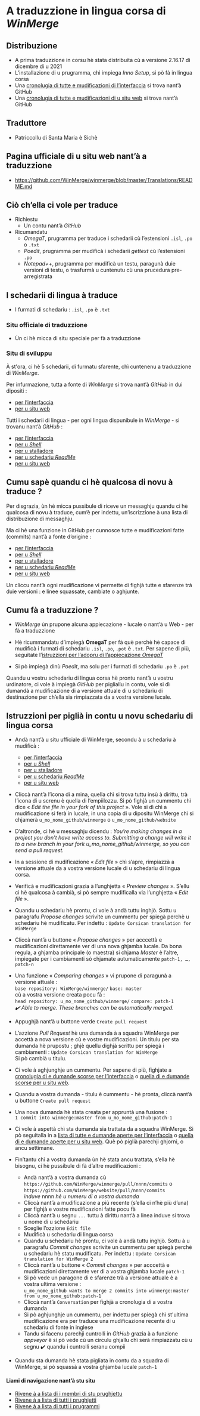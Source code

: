 # A traduzzione in lingua corsa di _WinMerge_

## Distribuzione
- A prima traduzzione in corsu hè stata distribuita cù a versione 2.16.17 di dicembre di u 2021
- L’installazione di u prugramma, chì impiega _Inno Setup_, si pò fà in lingua corsa
- Una [cronolugia di tutte e mudificazioni di l’interfaccia](https://github.com/WinMerge/winmerge/commits/master/Translations/WinMerge/Corsican.po) si trova nant’à GitHub
- Una [cronolugia di tutte e mudificazioni di u situ web](https://github.com/WinMerge/website/commits/master/po/co.po) si trova nant’à GitHub

## Traduttore
- Patriccollu di Santa Maria è Sichè

## Pagina ufficiale di u situ web nant’à a traduzzione
- https://github.com/WinMerge/winmerge/blob/master/Translations/README.md

## Ciò ch’ella ci vole per traduce
- Richiestu
  - Un contu nant’à _GitHub_
- Ricumandatu
  - _OmegaT_, prugramma per traduce i schedarii cù l’estensioni `.isl`, `.po` o `.txt`
  - _Poedit_, prugramma per mudificà i schedarii _gettext_ cù l’estensioni `.po`
  - _Notepad++_, prugramma per mudificà un testu, paragunà duie versioni di testu, o trasfurmà u cuntenutu cù una prucedura pre-arregistrata

## I schedarii di lingua à traduce

- I furmati di schedariu : `.isl`, `.po` è `.txt`

### Situ officiale di traduzzione

- Ùn ci hè micca di situ speciale per fà a traduzzione

### Situ di sviluppu

À st'ora, ci hè 5 schedarii, di furmatu sfarente, chì cuntenenu a traduzzione di _WinMerge_.  

Per infurmazione, tutta a fonte di _WinMerge_ si trova nant’à _GitHub_ in dui dipositi :  
- [per l’interfaccia](https://github.com/WinMerge/winmerge/)
- [per u situ web](https://github.com/WinMerge/website/)

Tutti i schedarii di lingua - per ogni lingua dispunibule in _WinMerge_ - si trovanu nant’à _GitHub_ :  
- [per l’interfaccia](https://github.com/WinMerge/winmerge/tree/master/Translations/WinMerge)
- [per u _Shell_](https://github.com/WinMerge/winmerge/tree/master/Translations/ShellExtension)
- [per u stalladore](https://github.com/WinMerge/winmerge/tree/master/Translations/InnoSetup)
- [per u schedariu _ReadMe_](https://github.com/WinMerge/winmerge/tree/master/Translations/Docs/Readme)
- [per u situ web](https://github.com/WinMerge/website/tree/master/po)

## Cumu sapè quandu ci hè qualcosa di novu à traduce ?

Per disgrazia, ùn hè micca pussibule di riceve un messaghju quandu ci hè qualcosa di novu à traduce, cum’è per indettu, un’iscrizzione à una lista di distribuzione di messaghju.  

Ma ci hè una funzione in GitHub per cunnosce tutte e mudificazioni fatte (commits) nant’à a fonte d’origine :  
- [per l’interfaccia](https://github.com/WinMerge/winmerge/commits/master/Translations//WinMerge/English.pot)
- [per u _Shell_](https://github.com/WinMerge/winmerge/commits/master/Translations/ShellExtension/English.pot)
- [per u stalladore](https://github.com/WinMerge/winmerge/commits/master/Translations/InnoSetup/English.isl)
- [per u schedariu _ReadMe_](https://github.com/WinMerge/winmerge/commits/master/Docs/Users/ReadMe.txt)
- [per u situ web](https://github.com/WinMerge/website/commits/master/po/en-US.pot)  
  
Un cliccu nant’à ogni mudificazione vi permette di fighjà tutte e sfarenze trà duie versioni : e linee squassate, cambiate o aghjunte.  

## Cumu fà a traduzzione ?

- _WinMerge_ ùn prupone alcuna appiecazione - lucale o nant’à u Web - per fà a traduzzione

- Hè ricummandatu d’impiegà __OmegaT__ per fà què perchè hè capace di mudificà i furmati di schedariu `.isl`, `.po`, `.pot` è `.txt`. Per sapene di più, seguitate l’[istruzzioni per l’adopru di l’appiecazione _OmegaT_](OmegaT.md)
- Si pò impiegà dinù _Poedit_, ma solu per i furmati di schedariu `.po` è `.pot`
  
Quandu u vostru schedariu di lingua corsa hè prontu nant’à u vostru urdinatore, ci vole à impiegà _GitHub_ per pigliallu in contu, vole si dì dumandà a mudificazione di a versione attuale di u schedariu di destinazione per ch’ella sia rimpiazzata da a vostra versione lucale.

## Istruzzioni per piglià in contu u novu schedariu di lingua corsa

- Andà nant’à u situ ufficiale di WinMerge, secondu à u schedariu à mudificà :
  - [per l’interfaccia](https://github.com/WinMerge/winmerge/tree/master/Translations/WinMerge/Corsican.po)
  - [per u _Shell_](https://github.com/WinMerge/winmerge/tree/master/Translations/ShellExtension/Corsican.po)
  - [per u stalladore](https://github.com/WinMerge/winmerge/tree/master/Translations/InnoSetup/Corsican.isl)
  - [per u schedariu _ReadMe_](https://github.com/WinMerge/winmerge/blob/master/Translations/Docs/Readme/ReadMe-Corsican.txt)
  - [per u situ web](https://github.com/WinMerge/website/tree/master/po/co.po)

- Cliccà nant’à l’icona di a mina, quella chì si trova tuttu insù à dirittu, trà l’icona di u screnu è quella di l’empiilozzu. Si pò fighjà un cummentu chì dice « _Edit the file in your fork of this project_ ». Vole si dì chì a mudificazione si ferà in lucale, in una copia di u dipositu WinMerge chì si chjamerà `u_mo_nome_github/winmerge` o `u_mo_nome_github/website`

- D’altronde, ci hè u messaghju dicendu : _You’re making changes in a project you don’t have write access to. Submitting a change will write it to a new branch in your fork u_mo_nome_github/winmerge, so you can send a pull request._

- In a sessione di mudificazione « _Edit file_ » chì s’apre, rimpiazzà a versione attuale da a vostra versione lucale di u schedariu di lingua corsa.

- Verificà e mudificazioni grazia à l’unghjetta « _Preview changes_ ». S’ellu ci hè qualcosa à cambià, si pò sempre mudificalla via l’unghjetta « _Edit file_ ».

- Quandu u schedariu hè prontu, ci vole à andà tuttu inghjò. Sottu u paragrafu _Propose changes_ scrivite un cummentu per spiegà perchè u schedariu hè mudificatu. Per indettu : `Update Corsican translation for WinMerge`

- Cliccà nant’à u buttone « _Propose changes_ » per acccettà e mudificazioni direttamente ver di una nova ghjamba lucale. Da bona regula, a ghjamba principale (o maestra) si chjama _Master_ è l’altre, impiegate per i cambiamenti sò chjamate autumaticamente `patch-1, …, patch-n`

- Una funzione « _Comparing changes_ » vi prupone di paragunà a versione attuale :  
  `base repository: WinMerge/winmerge/` `base: master`  
cù a vostra versione creata pocu fà :  
  `head repository: u_mo_nome_github/winmerge/` `compare: patch-1`  
  _✔️ Able to merge. These branches can be automatically merged._
  
- Appughjà nant’à u buttone verde `Create pull request`

- L’azzione _Pull Request_ hè una dumanda à a squadra WinMerge per accettà a nova versione cù e vostre mudificazioni. Un titulu per sta dumanda hè prupostu ; ghjè quellu dighjà scrittu per spiegà i cambiamenti : `Update Corsican translation for WinMerge`  
  Si pò cambià u titulu.

- Ci vole à aghjunghje un cummentu. Per sapene di più, fighjate a [cronolugia di e dumande scorse per l’interfaccia](https://github.com/WinMerge/winmerge/pulls?q=is%3Apr+corsican) o [quella di e dumande scorse per u situ web](https://github.com/WinMerge/website/pulls?q=is%3Apr+corsican).

- Quandu a vostra dumanda - titulu è cummentu - hè pronta, cliccà nant’à u buttone `Create pull request`

- Una nova dumanda hè stata creata per appruntà una fusione :  
  `1 commit into winmerge:master from u_mo_nome_github:patch-1`

- Ci vole à aspettà chì sta dumanda sia trattata da a squadra WinMerge. Si pò seguitalla in a [lista di tutte e dumande aperte per l’interfaccia](https://github.com/WinMerge/winmerge/pulls?q=is%3Apr+is%3Aopen+corsican) o [quella di e dumande aperte per u situ web](https://github.com/WinMerge/website/pulls?q=is%3Apr+is%3Aopen+corsican). Què pò piglià parechji ghjorni, o ancu settimane.

- Fin’tantu chì a vostra dumanda ùn hè stata ancu trattata, s’ella hè bisognu, ci hè pussibule di fà d’altre mudificazioni :
  - Andà nant’à a vostra dumanda cù `https://github.com/WinMerge/winmerge/pull/nnnn/commits` o `https://github.com/WinMerge/website/pull/nnnn/commits`  
  _induve_ nnnn _hè u numeru di a vostra dumanda_
  - Cliccà nant’à a mudificazione a più recente (s’ella ci n’hè più d’una) per fighjà e vostre mudificazioni fatte pocu fà
  - Cliccà nant’à u segnu `...` tuttu à dirittu nant’à a linea induve si trova u nome di u schedariu
  - Sceglie l’ozzione `Edit file`
  - Mudificà u schedariu di lingua corsa
  - Quandu u schedariu hè prontu, ci vole à andà tuttu inghjò. Sottu à u paragrafu _Commit changes_ scrivite un cummentu per spiegà perchè u schedariu hè statu mudificatu. Per indettu : `Update Corsican translation for WinMerge 2`
  - Cliccà nant’à u buttone « _Commit changes_ » per acccettà e mudificazioni direttamente ver di a vostra ghjamba lucale `patch-1`
  - Si pò vede un paragone di e sfarenze trà a versione attuale è a vostra ultima versione :  
  `u_mo_nome_github wants to merge 2 commits into winmerge:master from u_mo_nome_github:patch-1`
  - Cliccà nant’à `Conversation` per fighjà a cronolugia di a vostra dumanda
  - Si pò aghjunghje un cummentu, per indettu per spiegà chì st'ultima mudificazione era per traduce una mudificazione recente di u schedariu di fonte in inglese
  - Tandu si facenu parechji cuntrolli in _GitHub_ grazia à a funzione _appveyor_ è si pò vede cù un circulu ghjallu chì serà rimpiazzatu cù u segnu ✔️ quandu i cuntrolli seranu compii
- Quandu sta dumanda hè stata pigliata in contu da a squadra di WinMerge, si pò squassà a vostra ghjamba lucale `patch-1`

#### Liami di navigazione nant’à stu situ
- [Rivene à a lista di i membri di stu prughjettu](./)
- [Rivene à a lista di tutti i prughjetti](../)
- [Rivene à a lista di tutti i prugrammi](../../../../#readme)
